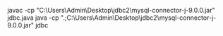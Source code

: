javac -cp "C:\Users\Admin\Desktop\jdbc2\mysql-connector-j-9.0.0.jar" jdbc.java
java -cp ".;C:\Users\Admin\Desktop\jdbc2\mysql-connector-j-9.0.0.jar" jdbc
